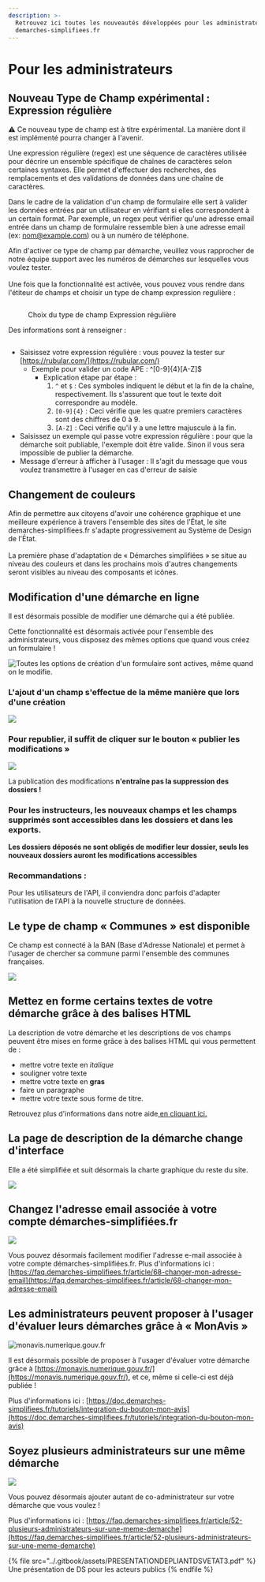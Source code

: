 ```yaml
---
description: >-
  Retrouvez ici toutes les nouveautés développées pour les administrateurs de
  demarches-simplifiees.fr
---
```


# Pour les administrateurs

###

## Nouveau Type de Champ expérimental : Expression régulière

⚠️ Ce nouveau type de champ est à titre expérimental. La manière dont il est implémenté pourra changer à l'avenir.

Une expression régulière (regex) est une séquence de caractères utilisée pour décrire un ensemble spécifique de chaînes de caractères selon certaines syntaxes. Elle permet d'effectuer des recherches, des remplacements et des validations de données dans une chaîne de caractères.

Dans le cadre de la validation d'un champ de formulaire elle sert à valider les données entrées par un utilisateur en vérifiant si elles correspondent à un certain format. Par exemple, un regex peut vérifier qu'une adresse email entrée dans un champ de formulaire ressemble bien à une adresse email (ex: [nom@example.com](mailto:nom@example.com)) ou à un numéro de téléphone.



Afin d'activer ce type de champ par démarche, veuillez vous rapprocher de notre équipe support avec les numéros de démarches sur lesquelles vous voulez tester.\
\
Une fois que la fonctionnalité est activée, vous pouvez vous rendre dans l'étiteur de champs et choisir un type de champ expression regulière :&#x20;

<figure><img src="../.gitbook/assets/image (82).png" alt=""><figcaption><p>Choix du type de champ Expression régulière</p></figcaption></figure>

Des informations sont à renseigner :&#x20;

<figure><img src="../.gitbook/assets/image (83).png" alt=""><figcaption></figcaption></figure>

* Saisissez votre expression régulière : vous pouvez la tester sur [https://rubular.com/](https://rubular.com/)
  * Exemple pour valider un code APE : ^\[0-9]{4}\[A-Z]$
    * Explication étape par étape :
      1. `^` et `$` : Ces symboles indiquent le début et la fin de la chaîne, respectivement. Ils s'assurent que tout le texte doit correspondre au modèle.
      2. `[0-9]{4}` : Ceci vérifie que les quatre premiers caractères sont des chiffres de 0 à 9.
      3. `[A-Z]` : Ceci vérifie qu'il y a une lettre majuscule à la fin.
* Saisissez un exemple qui passe votre expression régulière : pour que la démarche soit publiable, l'exemple doit être valide. Sinon il vous sera impossible de publier la démarche.
* Message d'erreur à afficher à l'usager : Il s'agit du message que vous voulez transmettre à l'usager en cas d'erreur de saisie&#x20;

## Changement de couleurs

Afin de permettre aux citoyens d'avoir une cohérence graphique et une meilleure expérience à travers l'ensemble des sites de l'État, le site demarches-simplifiees.fr s'adapte progressivement au Système de Design de l'État.\
\
La première phase d'adaptation de « Démarches simplifiées » se situe au niveau des couleurs et dans les prochains mois d'autres changements seront visibles au niveau des composants et icônes.

## Modification d'une démarche en ligne

Il est désormais possible de modifier une démarche qui a été publiée.

Cette fonctionnalité est désormais activée pour l'ensemble des administrateurs, vous disposez des mêmes options que quand vous créez un formulaire !

![Toutes les options de création d'un formulaire sont actives, même quand on le modifie. ](<../.gitbook/assets/Capture d’écran 2021-08-18 à 10.29.55.png>)

### L'ajout d'un champ s'effectue de la même manière que lors d'une création

![](<../.gitbook/assets/Capture d’écran 2021-08-18 à 10.32.28.png>)

### Pour republier, il suffit de cliquer sur le bouton « publier les modifications »

![](<../.gitbook/assets/Capture d’écran 2021-08-18 à 10.33.01.png>)

La publication des modifications **n'entraîne pas la suppression des dossiers !**

### **Pour les instructeurs, les nouveaux champs et les champs supprimés sont accessibles dans les dossiers et dans les exports.**

**Les dossiers déposés ne sont obligés de modifier leur dossier, seuls les nouveaux dossiers auront les modifications accessibles**

### Recommandations :

Pour les utilisateurs de l'API, il conviendra donc parfois d'adapter l'utilisation de l'API à la nouvelle structure de données.

## Le type de champ « Communes » est disponible&#x20;

Ce champ est connecté à la BAN (Base d'Adresse Nationale) et permet à l'usager de chercher sa commune parmi l'ensemble des communes françaises.&#x20;

![](<../.gitbook/assets/Screenshot 2020-01-30 at 09.00.40.png>)

## Mettez en forme certains textes de votre démarche grâce à des balises HTML

La description de votre démarche et les descriptions de vos champs peuvent être mises en forme grâce à des balises HTML qui vous permettent de :&#x20;

* mettre votre texte en _italique_
* souligner votre texte
* mettre votre texte en **gras**&#x20;
* faire un paragraphe
* mettre votre texte sous forme de titre.

Retrouvez plus d'informations dans notre aide[ en cliquant ici. ](https://faq.demarches-simplifiees.fr/article/76-puis-je-mettre-en-forme-le-texte-de-ma-demarche)

## La page de description de la démarche change d'interface

Elle a été simplifiée et suit désormais la charte graphique du reste du site.

![](<../.gitbook/assets/Screenshot 2019-11-13 at 14.53.27.png>)

## Changez l'adresse email associée à votre compte démarches-simplifiées.fr&#x20;

![](../.gitbook/assets/screely-1568035441437.png)

Vous pouvez désormais facilement modifier l'adresse e-mail associée à votre compte démarches-simplifiées.fr. Plus d'informations ici : [https://faq.demarches-simplifiees.fr/article/68-changer-mon-adresse-email](https://faq.demarches-simplifiees.fr/article/68-changer-mon-adresse-email)

## Les administrateurs peuvent proposer à l'usager d'évaluer leurs démarches grâce à « MonAvis »&#x20;

![monavis.numerique.gouv.fr](../.gitbook/assets/screely-1568035395585.png)

Il est désormais possible de proposer à l'usager d'évaluer votre démarche grâce à [https://monavis.numerique.gouv.fr/](https://monavis.numerique.gouv.fr/), et ce, même si celle-ci est déjà publiée !&#x20;

Plus d'informations ici : [https://doc.demarches-simplifiees.fr/tutoriels/integration-du-bouton-mon-avis](https://doc.demarches-simplifiees.fr/tutoriels/integration-du-bouton-mon-avis)

## Soyez plusieurs administrateurs sur une même démarche&#x20;

![](../.gitbook/assets/Screenshot\_2019-08-09\_at\_15.08.03.png)

Vous pouvez désormais ajouter autant de co-administrateur sur votre démarche que vous voulez !

Plus d'informations ici : [https://faq.demarches-simplifiees.fr/article/52-plusieurs-administrateurs-sur-une-meme-demarche](https://faq.demarches-simplifiees.fr/article/52-plusieurs-administrateurs-sur-une-meme-demarche)

{% file src="../.gitbook/assets/PRESENTATIONDEPLIANTDSVETAT3.pdf" %}
Une présentation de DS pour les acteurs publics
{% endfile %}

